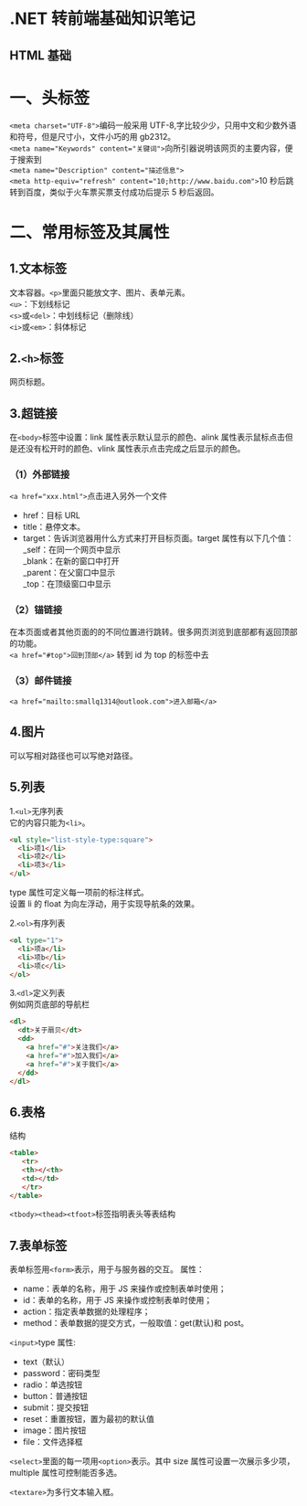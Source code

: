# .NET 转前端基础知识笔记

## HTML 基础

# 一、头标签

`<meta charset="UTF-8">`编码一般采用 UTF-8,字比较少少，只用中文和少数外语和符号，但是尺寸小，文件小巧的用 gb2312。  
`<meta name="Keywords" content="关键词">`向所引器说明该网页的主要内容，便于搜索到  
`<meta name="Description" content="描述信息">`  
`<meta http-equiv="refresh" content="10;http://www.baidu.com">`10 秒后跳转到百度，类似于火车票买票支付成功后提示 5 秒后返回。

# 二、常用标签及其属性

## 1.文本标签

文本容器。`<p>`里面只能放文字、图片、表单元素。  
`<u>`：下划线标记  
`<s>`或`<del>`：中划线标记（删除线）  
`<i>`或`<em>`：斜体标记

## 2.`<h>`标签

网页标题。

## 3.超链接

在`<body>`标签中设置：link 属性表示默认显示的颜色、alink 属性表示鼠标点击但是还没有松开时的颜色、vlink 属性表示点击完成之后显示的颜色。

### （1）外部链接

`<a href="xxx.html">`点击进入另外一个文件</a>

- href：目标 URL
- title：悬停文本。
- target：告诉浏览器用什么方式来打开目标页面。target 属性有以下几个值：  
   \_self：在同一个网页中显示  
   \_blank：在新的窗口中打开  
   \_parent：在父窗口中显示  
   \_top：在顶级窗口中显示

### （2）锚链接

在本页面或者其他页面的的不同位置进行跳转。很多网页浏览到底部都有返回顶部的功能。  
 `<a href="#top">回到顶部</a>` 转到 id 为 top 的标签中去

### （3）邮件链接

`<a href="mailto:smallq1314@outlook.com">进入邮箱</a>`

## 4.图片

可以写相对路径也可以写绝对路径。

## 5.列表

1.`<ul>`无序列表  
它的内容只能为`<li>`。

```html
<ul style="list-style-type:square">
  <li>项1</li>
  <li>项2</li>
  <li>项3</li>
</ul>
```

type 属性可定义每一项前的标注样式。  
设置 li 的 float 为向左浮动，用于实现导航条的效果。

2.`<ol>`有序列表

```html
<ol type="1">
  <li>项a</li>
  <li>项b</li>
  <li>项c</li>
</ol>
```

3.`<dl>`定义列表  
例如网页底部的导航栏

```html
<dl>
  <dt>关于扇贝</dt>
  <dd>
    <a href="#">关注我们</a>
    <a href="#">加入我们</a>
    <a href="#">关于我们</a>
  </dd>
</dl>
```

## 6.表格

结构

```html
<table>
   <tr>
   <th></<th>
   <td></td>
   </tr>
</table>
```

`<tbody><thead><tfoot>`标签指明表头等表结构

## 7.表单标签

表单标签用`<form>`表示，用于与服务器的交互。
属性：

- name：表单的名称，用于 JS 来操作或控制表单时使用；
- id：表单的名称，用于 JS 来操作或控制表单时使用；
- action：指定表单数据的处理程序；
- method：表单数据的提交方式，一般取值：get(默认)和 post。

`<input>`type 属性:

- text（默认）
- password：密码类型
- radio：单选按钮
- button：普通按钮
- submit：提交按钮
- reset：重置按钮，置为最初的默认值
- image：图片按钮
- file：文件选择框

`<select>`里面的每一项用`<option>`表示。其中 size 属性可设置一次展示多少项，multiple 属性可控制能否多选。

`<textare>`为多行文本输入框。

